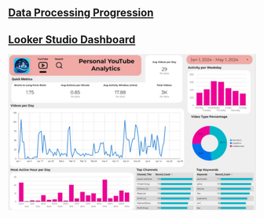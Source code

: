 ## [Data Processing Progression](https://portfolio-cmr.github.io/Google_Analytics_Viewer/)

## [Looker Studio Dashboard](https://lookerstudio.google.com/reporting/b9d1af7a-8633-4415-80f1-a5a7cd360776/page/p_7qqjwzhsgd)

![Looker studio dash](/static/images/dashboard_example.jpg)